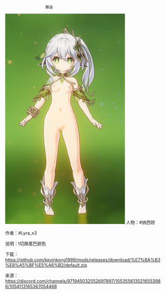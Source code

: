                       搬运




![image](https://github.com/kevinkong1999/mods/blob/7e55d7210530476991ae1ebdf2be14f7de0eae38/IMG_20230212_222915_658.jpg)
人物：#纳西妲

作者：#Lyra_x3

说明：t切换尾巴颜色

下载：https://github.com/kevinkong1999/mods/releases/download/%E7%BA%B3%E8%A5%BF%E5%A6%B2/default.zip

来源：https://discord.com/channels/971945032552697897/1053556135216553986/1054113165367054468
